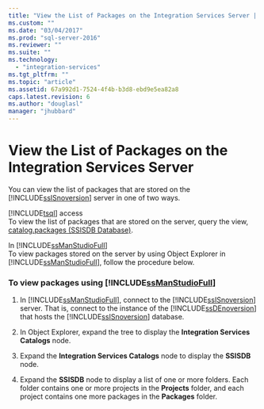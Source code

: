 ```yaml
---
title: "View the List of Packages on the Integration Services Server | Microsoft Docs"
ms.custom: ""
ms.date: "03/04/2017"
ms.prod: "sql-server-2016"
ms.reviewer: ""
ms.suite: ""
ms.technology: 
  - "integration-services"
ms.tgt_pltfrm: ""
ms.topic: "article"
ms.assetid: 67a992d1-7524-4f4b-b3d8-ebd9e5ea82a8
caps.latest.revision: 6
ms.author: "douglasl"
manager: "jhubbard"
---
```

# View the List of Packages on the Integration Services Server
  You can view the list of packages that are stored on the [!INCLUDE[ssISnoversion](../../advanced-analytics/r-services/includes/ssisnoversion-md.md)] server in one of two ways.  
  
 [!INCLUDE[tsql](../../advanced-analytics/r-services/includes/tsql-md.md)] access  
 To view the list of packages that are stored on the server, query the view, [catalog.packages &#40;SSISDB Database&#41;](../../integration-services/system/views/catalog.packages-ssisdb-database.md).  
  
 In [!INCLUDE[ssManStudioFull](../../advanced-analytics/r-services/includes/ssmanstudiofull-md.md)]  
 To view packages stored on the server by using Object Explorer in [!INCLUDE[ssManStudioFull](../../advanced-analytics/r-services/includes/ssmanstudiofull-md.md)], follow the procedure below.  
  
### To view packages using [!INCLUDE[ssManStudioFull](../../advanced-analytics/r-services/includes/ssmanstudiofull-md.md)]  
  
1.  In [!INCLUDE[ssManStudioFull](../../advanced-analytics/r-services/includes/ssmanstudiofull-md.md)], connect to the [!INCLUDE[ssISnoversion](../../advanced-analytics/r-services/includes/ssisnoversion-md.md)] server. That is, connect to the instance of the [!INCLUDE[ssDEnoversion](../../analysis-services/instances/install/windows/includes/ssdenoversion-md.md)] that hosts the [!INCLUDE[ssISnoversion](../../advanced-analytics/r-services/includes/ssisnoversion-md.md)] database.  
  
2.  In Object Explorer, expand the tree to display the **Integration Services Catalogs** node.  
  
3.  Expand the **Integration Services Catalogs** node to display the **SSISDB** node.  
  
4.  Expand the **SSISDB** node to display a list of one or more folders. Each folder contains one or more projects in the **Projects** folder, and each project contains one more packages in the **Packages** folder.  
  
  